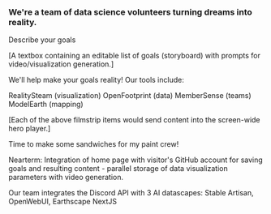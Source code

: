 ### We're a team of data science volunteers turning dreams into reality.

Describe your goals <!--integrate with Obsidian editor -->

[A textbox containing an editable list of goals (storyboard) with prompts for video/visualization generation.]

We'll help make your goals reality! Our tools include:

RealitySteam (visualization)
OpenFootprint (data)
MemberSense (teams)
ModelEarth (mapping)

[Each of the above filmstrip items would send content into the screen-wide hero player.]

Time to make some sandwiches for my paint crew!

Nearterm: Integration of home page with visitor's GitHub account for saving goals and resulting content - 
parallel storage of data visualization parameters with video generation.

Our team integrates the Discord API with 3 AI datascapes:
Stable Artisan, OpenWebUI, Earthscape NextJS
